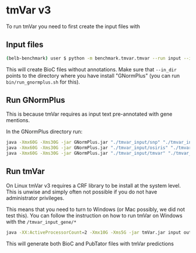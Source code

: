 # tmVar v3

To run tmVar you need to first create the input files with

## Input files

```bash
(belb-benchmark) user $ python -m benchmark.tmvar.tmvar --run input --in_dir path/to/gnormplus/tmvar_input --belb_dir /belb/directory
```

This will create BioC files without annotations.
Make sure that `--in_dir` points to the directory where you have install "GNormPlus" (you can run `bin/run_gnormplus.sh` for this).

## Run GNormPlus

This is because tmVar requires as input text pre-annotated with gene mentions.

In the GNormPlus directory run:

```bash
java -Xmx60G -Xms30G -jar GNormPlus.jar "./tmvar_input/snp" "./tmvar_input_gene/snp" setup_nlm_gene.txt 
java -Xmx60G -Xms30G -jar GNormPlus.jar "./tmvar_input/osiris" "./tmvar_input_gene/osiris" setup_nlm_gene.txt 
java -Xmx60G -Xms30G -jar GNormPlus.jar "./tmvar_input/tmvar" "./tmvar_input_gene/tmvar" setup_nlm_gene.txt 
```

## Run tmVar

On Linux tmVar v3 requires a CRF library to be install at the system level.
This is unwise and simply often not possible if you do not have administrator privileges.

This means that you need to turn to Windows (or Mac possibly, we did not test this).
You can follow the instruction on how to run tmVar on Windows with the `/tmvar_input_gene/*`

```bash
java -XX:ActiveProcessorCount=2 -Xmx10G -Xms5G -jar tmVar.jar input output
```

This will generate both BioC and PubTator files with tmVar predictions
